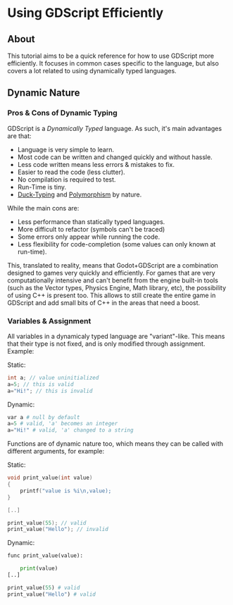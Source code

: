 # Using GDScript Efficiently

## About

This tutorial aims to be a quick reference for how to use GDScript more efficiently. It focuses in common cases specific to the language, but also covers a lot related to using dynamically typed languages.

## Dynamic Nature

### Pros & Cons of Dynamic Typing

GDScript is a _Dynamically Typed_ language. As such, it's main advantages are that:

- Language is very simple to learn.
- Most code can be written and changed quickly and without hassle.
- Less code written means less errors & mistakes to fix.
- Easier to read the code (less clutter).
- No compilation is required to test.
- Run-Time is tiny.
- [Duck-Typing](http://en.wikipedia.org/wiki/Duck_typing) and [Polymorphism](http://en.wikipedia.org/wiki/Polymorphism) by nature.

While the main cons are:

- Less performance than statically typed languages.
- More difficult to refactor (symbols can't be traced) 
- Some errors only appear while running the code.
- Less flexibility for code-completion (some values can only known at run-time).

This, translated to reality, means that Godot+GDScript are a combination designed to games very quickly and efficiently. For games that are very computationally intensive and can't benefit from the engine built-in tools (such as the Vector types, Physics Engine, Math library, etc), the possibility of using C++ is present too. This allows to still create the entire game in GDScript and add small bits of C++ in the areas that need a boost.

### Variables & Assignment

All variables in a dynamicaly typed language are "variant"-like. This means that their type is not fixed, and is only modified through assignment. Example:

Static: 

```c++
int a; // value uninitialized
a=5; // this is valid
a="Hi!"; // this is invalid
```

Dynamic: 

```python
var a # null by default
a=5 # valid, 'a' becomes an integer
a="Hi!" # valid, 'a' changed to a string
```
Functions are of dynamic nature too, which means they can be called with different arguments, for example:

Static:

```c++
void print_value(int value) 
{
	printf("value is %i\n,value);
}

[..]

print_value(55); // valid
print_value("Hello"); // invalid
```
Dynamic:

```python
func print_value(value):

	print(value)
[..]

print_value(55) # valid
print_value("Hello") # valid
```
